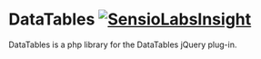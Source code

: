 DataTables [![SensioLabsInsight](https://insight.sensiolabs.com/projects/0d95f5a5-c83f-4254-8ff7-ad893fe06949/mini.png)](https://insight.sensiolabs.com/projects/0d95f5a5-c83f-4254-8ff7-ad893fe06949)
===========

DataTables is a php library for the DataTables jQuery plug-in.
